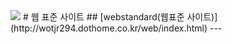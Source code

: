 <img src="https://img.shields.io/badge/html5-E34F26?style=flat&logo=html5&logoColor=white">
# 웹 표준 사이트
## [webstandard(웹표준 사이트)](http://wotjr294.dothome.co.kr/web/index.html)
---
